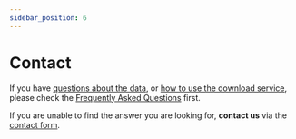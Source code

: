 ```yaml
---
sidebar_position: 6
---
```


# Contact

If you have [questions about the data](/a-data-groundbased), or [how to use the download service](/general/download), please check the [Frequently Asked Questions](/general/faq) first. 

If you are unable to find the answer you are looking for, **contact us** via the [contact form](https://www.meteoswiss.admin.ch/about-us/contact/contact-form.html).
